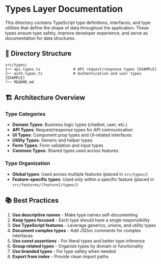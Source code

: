 # Types Layer Documentation

This directory contains TypeScript type definitions, interfaces, and type utilities that define the shape of data throughout the application. These types ensure type safety, improve developer experience, and serve as documentation for data structures.

## 📁 Directory Structure

```
src/types/
├── api.types.ts               # API request/response types [EXAMPLE]
├── auth.types.ts              # Authentication and user types [EXAMPLE]
└── README.md
```

## 🏗️ Architecture Overview

### Type Categories
- **Domain Types**: Business logic types (chatbot, user, etc.)
- **API Types**: Request/response types for API communication
- **UI Types**: Component prop types and UI-related interfaces
- **Utility Types**: Generic and helper types
- **Form Types**: Form validation and input types
- **Common Types**: Shared types used across features

### Type Organization
- **Global types**: Used across multiple features (placed in `src/types/`)
- **Feature-specific types**: Used only within a specific feature (placed in `src/features/[feature]/types/`)

## 📚 Best Practices

1. **Use descriptive names** - Make type names self-documenting
2. **Keep types focused** - Each type should have a single responsibility
3. **Use TypeScript features** - Leverage generics, unions, and utility types
4. **Document complex types** - Add JSDoc comments for complex interfaces
5. **Use const assertions** - For literal types and better type inference
6. **Group related types** - Organize types by domain or functionality
7. **Use branded types** - For type safety when needed
8. **Export from index** - Provide clean import paths
